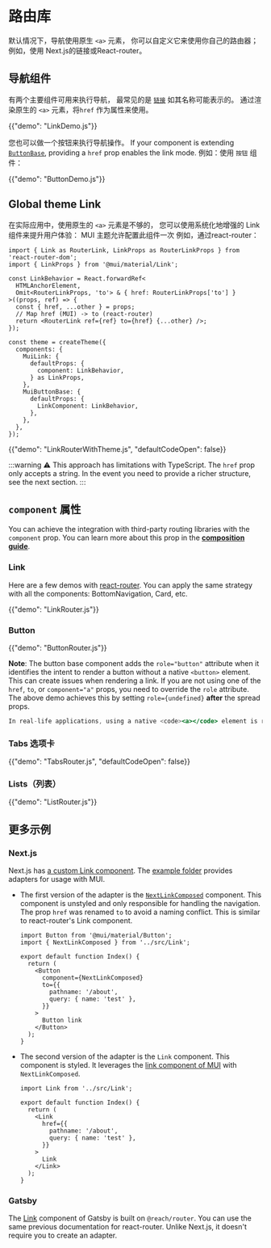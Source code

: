 # 路由库

<p class="description">默认情况下，导航使用原生 <code>&lt;a&gt;</code> 元素， 你可以自定义它来使用你自己的路由器； 例如，使用 Next.js的链接或React-router。</p>

## 导航组件

有两个主要组件可用来执行导航， 最常见的是 [`链接`](/material-ui/react-link/) 如其名称可能表示的。 通过渲染原生的 `<a>` 元素，将`href` 作为属性来使用。

{{"demo": "LinkDemo.js"}}

您也可以做一个按钮来执行导航操作。 If your component is extending [`ButtonBase`](/material-ui/api/button-base/), providing a `href` prop enables the link mode. 例如：使用 `按钮` 组件：

{{"demo": "ButtonDemo.js"}}

## Global theme Link

在实际应用中，使用原生的 `<a>` 元素是不够的， 您可以使用系统化地增强的 Link 组件来提升用户体验： MUI 主题允许配置此组件一次 例如，通过react-router：

```tsx
import { Link as RouterLink, LinkProps as RouterLinkProps } from 'react-router-dom';
import { LinkProps } from '@mui/material/Link';

const LinkBehavior = React.forwardRef<
  HTMLAnchorElement,
  Omit<RouterLinkProps, 'to'> & { href: RouterLinkProps['to'] }
>((props, ref) => {
  const { href, ...other } = props;
  // Map href (MUI) -> to (react-router)
  return <RouterLink ref={ref} to={href} {...other} />;
});

const theme = createTheme({
  components: {
    MuiLink: {
      defaultProps: {
        component: LinkBehavior,
      } as LinkProps,
    },
    MuiButtonBase: {
      defaultProps: {
        LinkComponent: LinkBehavior,
      },
    },
  },
});
```

{{"demo": "LinkRouterWithTheme.js", "defaultCodeOpen": false}}

:::warning
⚠️ This approach has limitations with TypeScript. The `href` prop only accepts a string. In the event you need to provide a richer structure, see the next section.
:::

## `component` 属性

You can achieve the integration with third-party routing libraries with the `component` prop. You can learn more about this prop in the [**composition guide**](/material-ui/guides/composition/#component-prop).

### Link

Here are a few demos with [react-router](https://github.com/remix-run/react-router). You can apply the same strategy with all the components: BottomNavigation, Card, etc.

{{"demo": "LinkRouter.js"}}

### Button

{{"demo": "ButtonRouter.js"}}

**Note**: The button base component adds the `role="button"` attribute when it identifies the intent to render a button without a native `<button>` element. This can create issues when rendering a link. If you are not using one of the `href`, `to`, or `component="a"` props, you need to override the `role` attribute. The above demo achieves this by setting `role={undefined}` **after** the spread props.

```jsx
In real-life applications, using a native <code><a></code> element is rarely enough. You can improve the user experience by using an enhanced Link component systematically. The theme of Material-UI allows configuring this component once. For instance, with react-router:
```

### Tabs 选项卡

{{"demo": "TabsRouter.js", "defaultCodeOpen": false}}

### Lists（列表）

{{"demo": "ListRouter.js"}}

## 更多示例

### Next.js

Next.js has [a custom Link component](https://nextjs.org/docs/api-reference/next/link). The [example folder](https://github.com/mui/material-ui/tree/HEAD/examples/nextjs-with-typescript) provides adapters for usage with MUI.

- The first version of the adapter is the [`NextLinkComposed`](https://github.com/mui/material-ui/blob/HEAD/examples/nextjs-with-typescript/src/Link.tsx) component. This component is unstyled and only responsible for handling the navigation. The prop `href` was renamed `to` to avoid a naming conflict. This is similar to react-router's Link component.

  ```tsx
  import Button from '@mui/material/Button';
  import { NextLinkComposed } from '../src/Link';

  export default function Index() {
    return (
      <Button
        component={NextLinkComposed}
        to={{
          pathname: '/about',
          query: { name: 'test' },
        }}
      >
        Button link
      </Button>
    );
  }
  ```

- The second version of the adapter is the `Link` component. This component is styled. It leverages the [link component of MUI](/material-ui/react-link/) with `NextLinkComposed`.

  ```tsx
  import Link from '../src/Link';

  export default function Index() {
    return (
      <Link
        href={{
          pathname: '/about',
          query: { name: 'test' },
        }}
      >
        Link
      </Link>
    );
  }
  ```

### Gatsby

The [Link](https://www.gatsbyjs.com/docs/linking-between-pages/) component of Gatsby is built on `@reach/router`. You can use the same previous documentation for react-router. Unlike Next.js, it doesn't require you to create an adapter.
